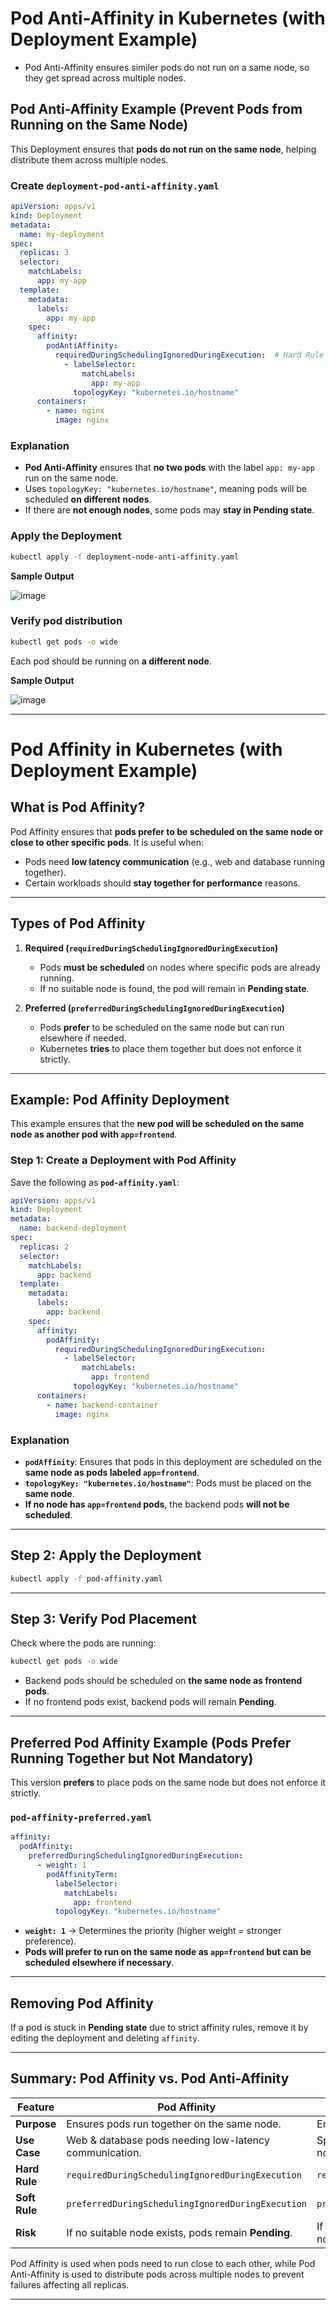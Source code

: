 # **Pod Anti-Affinity in Kubernetes (with Deployment Example)**  
- Pod Anti-Affinity ensures similer pods do not run on a same node, so they get spread across multiple nodes.

## **Pod Anti-Affinity Example (Prevent Pods from Running on the Same Node)**  
This Deployment ensures that **pods do not run on the same node**, helping distribute them across multiple nodes.

### **Create `deployment-pod-anti-affinity.yaml`**
```yaml
apiVersion: apps/v1
kind: Deployment
metadata:
  name: my-deployment
spec:
  replicas: 3
  selector:
    matchLabels:
      app: my-app
  template:
    metadata:
      labels:
        app: my-app
    spec:
      affinity:
        podAntiAffinity:
          requiredDuringSchedulingIgnoredDuringExecution:  # Hard Rule (Must be on separate nodes)
            - labelSelector:
                matchLabels:
                  app: my-app
              topologyKey: "kubernetes.io/hostname"
      containers:
        - name: nginx
          image: nginx
```

### **Explanation**
- **Pod Anti-Affinity** ensures that **no two pods** with the label `app: my-app` run on the same node.  
- Uses `topologyKey: "kubernetes.io/hostname"`, meaning pods will be scheduled **on different nodes**.  
- If there are **not enough nodes**, some pods may **stay in Pending state**.  

### **Apply the Deployment**
```sh
kubectl apply -f deployment-node-anti-affinity.yaml
```

**Sample Output**

![image](https://github.com/user-attachments/assets/716c74b3-b0bd-48f1-a197-597e59c6932b)

### **Verify pod distribution**
```sh
kubectl get pods -o wide
```
Each pod should be running on **a different node**.

**Sample Output**

![image](https://github.com/user-attachments/assets/7e0d34fc-242c-4280-a32c-f9f5a962cdef)

---

# **Pod Affinity in Kubernetes (with Deployment Example)**  

## **What is Pod Affinity?**  
Pod Affinity ensures that **pods prefer to be scheduled on the same node or close to other specific pods**. It is useful when:  
- Pods need **low latency communication** (e.g., web and database running together).  
- Certain workloads should **stay together for performance** reasons.  

---

## **Types of Pod Affinity**  
1. **Required (`requiredDuringSchedulingIgnoredDuringExecution`)**  
   - Pods **must be scheduled** on nodes where specific pods are already running.  
   - If no suitable node is found, the pod will remain in **Pending state**.  
   
2. **Preferred (`preferredDuringSchedulingIgnoredDuringExecution`)**  
   - Pods **prefer** to be scheduled on the same node but can run elsewhere if needed.  
   - Kubernetes **tries** to place them together but does not enforce it strictly.  

---

## **Example: Pod Affinity Deployment**
This example ensures that the **new pod will be scheduled on the same node as another pod with `app=frontend`**.

### **Step 1: Create a Deployment with Pod Affinity**
Save the following as **`pod-affinity.yaml`**:
```yaml
apiVersion: apps/v1
kind: Deployment
metadata:
  name: backend-deployment
spec:
  replicas: 2
  selector:
    matchLabels:
      app: backend
  template:
    metadata:
      labels:
        app: backend
    spec:
      affinity:
        podAffinity:
          requiredDuringSchedulingIgnoredDuringExecution:
            - labelSelector:
                matchLabels:
                  app: frontend
              topologyKey: "kubernetes.io/hostname"
      containers:
        - name: backend-container
          image: nginx
```

### **Explanation**
- **`podAffinity`**: Ensures that pods in this deployment are scheduled on the **same node as pods labeled `app=frontend`**.  
- **`topologyKey: "kubernetes.io/hostname"`**: Pods must be placed on the **same node**.  
- **If no node has `app=frontend` pods**, the backend pods **will not be scheduled**.  

---

## **Step 2: Apply the Deployment**
```sh
kubectl apply -f pod-affinity.yaml
```

---

## **Step 3: Verify Pod Placement**
Check where the pods are running:
```sh
kubectl get pods -o wide
```
- Backend pods should be scheduled on **the same node as frontend pods**.  
- If no frontend pods exist, backend pods will remain **Pending**.  

---

## **Preferred Pod Affinity Example (Pods Prefer Running Together but Not Mandatory)**  
This version **prefers** to place pods on the same node but does not enforce it strictly.

### **`pod-affinity-preferred.yaml`**
```yaml
affinity:
  podAffinity:
    preferredDuringSchedulingIgnoredDuringExecution:
      - weight: 1
        podAffinityTerm:
          labelSelector:
            matchLabels:
              app: frontend
          topologyKey: "kubernetes.io/hostname"
```
- **`weight: 1`** → Determines the priority (higher weight = stronger preference).  
- **Pods will prefer to run on the same node as `app=frontend` but can be scheduled elsewhere if necessary**.  

---

## **Removing Pod Affinity**
If a pod is stuck in **Pending state** due to strict affinity rules, remove it by editing the deployment and deleting `affinity`.

---

## **Summary: Pod Affinity vs. Pod Anti-Affinity**  

| **Feature**          | **Pod Affinity**                                  | **Pod Anti-Affinity**                              |
|----------------------|--------------------------------------------------|--------------------------------------------------|
| **Purpose**         | Ensures pods run together on the same node.      | Ensures pods do not run on the same node.       |
| **Use Case**        | Web & database pods needing low-latency communication. | Spreading replicas of the same application across nodes for high availability. |
| **Hard Rule**       | `requiredDuringSchedulingIgnoredDuringExecution` | `requiredDuringSchedulingIgnoredDuringExecution` |
| **Soft Rule**       | `preferredDuringSchedulingIgnoredDuringExecution` | `preferredDuringSchedulingIgnoredDuringExecution` |
| **Risk**            | If no suitable node exists, pods remain **Pending**. | If not enough nodes are available, some pods may not be scheduled. |

Pod Affinity is used when pods need to run close to each other, while Pod Anti-Affinity is used to distribute pods across multiple nodes to prevent failures affecting all replicas.

---
